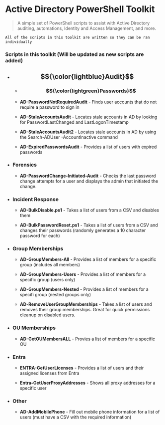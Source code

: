 
# Active Directory PowerShell Toolkit

> A simple set of PowerShell scripts to assist with Active Directory auditing, automations, Identity and Access Management, and more. 


`All of the scripts in this toolkit are written so they can be ran individually`


### Scripts in this toolkit (Will be updated as new scripts are added)


* ## $${\color{lightblue}Audit}$$

    * ### $${\color{lightgreen}Passwords}$$

    - **AD-PasswordNotRequiredAudit** - Finds user accounts that do not require a password to sign in 

    - **AD-StaleAccountsAudit** - Locates stale accounts in AD by looking for PasswordLastChanged and LastLogonTimestamp

    - **AD-StaleAccountsAudit2** - Locates stale accounts in AD by using the Search-ADUser -AccountInactive command 

    - **AD-ExpiredPasswordsAudit** - Provides a list of users with expired passwords 





* ### Forensics

   - **AD-PasswordChange-Initiated-Audit** - Checks the last password change attempts for a user and displays the admin that initiated the change. 


* ### Incident Response 

    - **AD-BulkDisable.ps1** - Takes a list of users from a CSV and disables them 

    - **AD-BulkPasswordReset.ps1** - Takes a list of users from a CSV and changes their passwords (randomly generates a 10 character password for each)


* ### Group Memberships

    - **AD-GroupMembers-All** - Provides a list of members for a specific group (includes all members)

    - **AD-GroupMembers-Users** - Provides a list of members for a specific group (users only)

    - **AD-GroupMembers-Nested** - Provides a list of members for a specifi group (nested groups only)

    - **AD-RemoveUserGroupMemberships** - Takes a list of users and removes their group memberships. Great for quick permissions cleanup on disabled users. 

* ### OU Memberships

    - **AD-GetOUMembersALL** - Provies a list of members for a specific OU 


* ### Entra 

    - **ENTRA-GetUserLicenses** - Provides a list of users and their assigned licenses from Entra 

    - **Entra-GetUserProxyAddresses** - Shows all proxy addresses for a specific user 


* ### Other

    - **AD-AddMobilePhone** - Fill out mobile phone information for a list of users (must have a CSV with the required information) 


